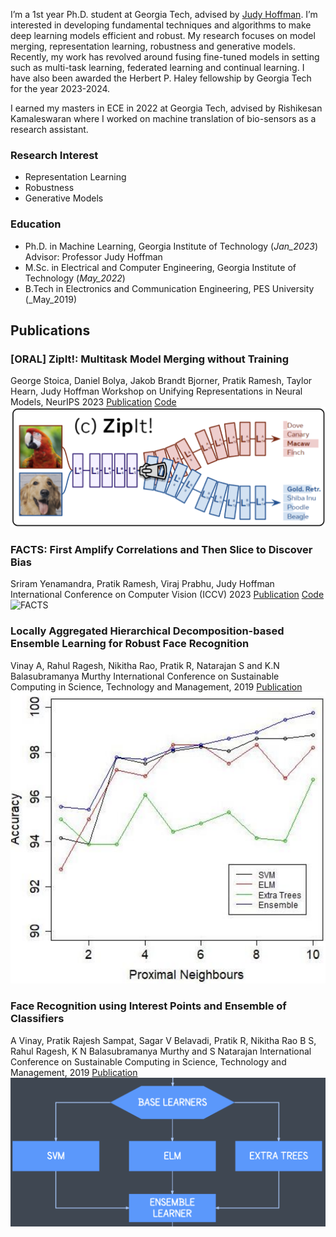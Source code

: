I’m a 1st year Ph.D. student at Georgia Tech, advised by [Judy Hoffman](https://faculty.cc.gatech.edu/~judy/). I’m interested in developing fundamental techniques and algorithms to make deep learning models efficient and robust. My research focuses on model merging, representation learning, robustness and generative models. Recently, my work has revolved around fusing fine-tuned models in setting such as multi-task learning, federated learning and continual learning. I have also been awarded the Herbert P. Haley fellowship by Georgia Tech for the year 2023-2024.

I earned my masters in ECE in 2022 at Georgia Tech, advised by Rishikesan Kamaleswaran where I  worked on machine translation of bio-sensors as a research assistant. 

### Research Interest
- Representation Learning
- Robustness
- Generative Models

### Education
- Ph.D. in Machine Learning, Georgia Institute of Technology (_Jan_2023_)
  Advisor: Professor Judy Hoffman
- M.Sc. in Electrical and Computer Engineering, Georgia Institute of Technology (_May_2022_)
- B.Tech in Electronics and Communication Engineering, PES University (_May_2019)

## Publications

### [ORAL] ZipIt!: Multitask Model Merging without Training
George Stoica, Daniel Bolya, Jakob Brandt Bjorner, Pratik Ramesh, Taylor Hearn, Judy Hoffman
Workshop on Unifying Representations in Neural Models, NeurIPS 2023
[Publication](https://openreview.net/forum?id=oPGXH9Vm4R) [Code](https://github.com/gstoica27/ZipIt)
![ZipIt](/assets/Zipit_teaserfig.png)

### FACTS: First Amplify Correlations and Then Slice to Discover Bias
Sriram Yenamandra, Pratik Ramesh, Viraj Prabhu, Judy Hoffman
International Conference on Computer Vision (ICCV) 2023
[Publication](https://openaccess.thecvf.com/content/ICCV2023/papers/Yenamandra_FACTS_First_Amplify_Correlations_and_Then_Slice_to_Discover_Bias_ICCV_2023_paper.pdf) [Code](https://github.com/yvsriram/FACTS)
![FACTS](/assets/FACTS_teaserfig.jpeg)

### Locally Aggregated Hierarchical Decomposition-based Ensemble Learning for Robust Face Recognition
Vinay A, Rahul Ragesh, Nikitha Rao, Pratik R, Natarajan S and K.N Balasubramanya Murthy
International Conference on Sustainable Computing in Science, Technology and Management, 2019
[Publication](https://papers.ssrn.com/sol3/papers.cfm?abstract_id=3358174)
![SUSCOM19](/assets/SUSCOM19.png)

### Face Recognition using Interest Points and Ensemble of Classifiers
A Vinay, Pratik Rajesh Sampat, Sagar V Belavadi, Pratik R, Nikitha Rao B S, Rahul Ragesh, K N Balasubramanya Murthy and S Natarajan
International Conference on Sustainable Computing in Science, Technology and Management, 2019
[Publication](https://papers.ssrn.com/sol3/papers.cfm?abstract_id=3358174)
![RAIT18](/assets/RAIT18.png)







